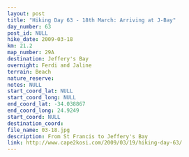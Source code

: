 ```yaml
---
layout: post
title: "Hiking Day 63 - 18th March: Arriving at J-Bay"
day_number: 63
post_id: NULL
hike_date: 2009-03-18
km: 21.2
map_number: 29A
destination: Jeffery's Bay
overnight: Ferdi and Jaline
terrain: Beach
nature_reserve: 
notes: NULL
start_coord_lat: NULL
start_coord_long: NULL
end_coord_lat: -34.038867
end_coord_long: 24.9249
start_coord: NULL
destination_coord: 
file_name: 03-18.jpg
description: From St Francis to Jeffery's Bay
link: http://www.cape2kosi.com/2009/03/19/hiking-day-63/
---
```

